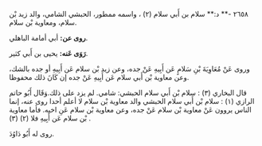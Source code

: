 ٢٦٥٨ -** د:** سلام بن أَبي سلام (٢) ، واسمه ممطور، الحبشي الشامي، والد زيد بْن سلام، ومعاوية بْن سلام.

**روى عن:** أبي أمامة الباهلي.

**رَوَى عَنه:** يحيى بن أَبي كثير.

وروى عَنْ مُعَاوِيَةَ بْنِ سَلامٍ عَن أَبِيهِ عَنْ جده، وعن زيد بْن سلام عَن أَبِيهِ أو جده بالشك، وعن معاوية بْن أَبي سلام عَن أَبِيهِ عَنْ جده إن كَانَ ذلك محفوظا.

قال البخاري (٣) : سلام بْن أَبي سلام الحبشي: شامي. لم يزد على ذلك.وَقَال أَبُو حاتم الرازي (١) : سلام بْن أَبي سلام الحبشي والد معاوية بْن سلام لا أعلم أحدا روى عنه، إنما الناس يروون عَنْ معاوية بْن سلام عَنْ جده، وعن معاوية بْن سلام عَنِ اخيه. فأما معاوية بْن سلام عَن أَبِيهِ فلا (٢) (٣) .

روى له أَبُو دَاوُدَ.
